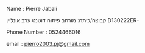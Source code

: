 Name : Pierre Jabali


קבוצה/כיתה: מורחב פיתוח דוטנט ערב  אונליין D130222ER- 

Phone Number : 0524466016


email : pierro2003.pj@gmail.com
